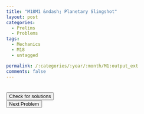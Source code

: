 ```yaml
---
title: "M18M1 &ndash; Planetary Slingshot"
layout: post
categories:
  - Prelims
  - Problems
tags:
  - Mechanics
  - M18
  - untagged

permalink: /:categories/:year/:month/M1:output_ext
comments: false
---
```

<object data="2018M1M.pdf" type="application/pdf" width="100%" height="500"></object>

<div class='navbar'>
	<div float='left'><button onclick="window.location='T3.html'" style='visibility: hidden;'>Previous Problem</button></div>
	<div float='center'><button onclick="window.location='https://princetonprelim.com/prelim/38/'">Check for solutions</button></div>
	<div float='right'><button onclick="window.location='M2.html'" > Next Problem</button></div>
</div>
